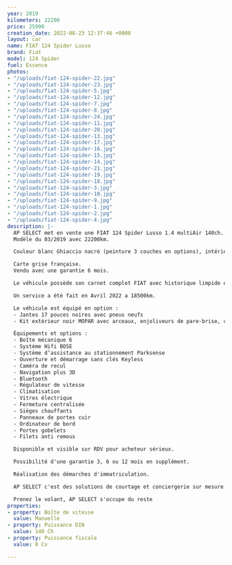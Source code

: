 ```yaml
---
year: 2019
kilometers: 22200
price: 25990
creation_date: 2022-08-23 12:37:46 +0000
layout: car
name: FIAT 124 Spider Lusso
brand: Fiat
model: 124 Spider
fuel: Essence
photos:
- "/uploads/fiat-124-spider-22.jpg"
- "/uploads/fiat-124-spider-23.jpg"
- "/uploads/fiat-124-spider-5.jpg"
- "/uploads/fiat-124-spider-12.jpg"
- "/uploads/fiat-124-spider-7.jpg"
- "/uploads/fiat-124-spider-8.jpg"
- "/uploads/fiat-124-spider-24.jpg"
- "/uploads/fiat-124-spider-11.jpg"
- "/uploads/fiat-124-spider-20.jpg"
- "/uploads/fiat-124-spider-13.jpg"
- "/uploads/fiat-124-spider-17.jpg"
- "/uploads/fiat-124-spider-16.jpg"
- "/uploads/fiat-124-spider-15.jpg"
- "/uploads/fiat-124-spider-14.jpg"
- "/uploads/fiat-124-spider-21.jpg"
- "/uploads/fiat-124-spider-19.jpg"
- "/uploads/fiat-124-spider-18.jpg"
- "/uploads/fiat-124-spider-3.jpg"
- "/uploads/fiat-124-spider-10.jpg"
- "/uploads/fiat-124-spider-9.jpg"
- "/uploads/fiat-124-spider-1.jpg"
- "/uploads/fiat-124-spider-2.jpg"
- "/uploads/fiat-124-spider-4.jpg"
description: |-
  AP SELECT met en vente une FIAT 124 Spider Lusso 1.4 multiAir 140ch.
  Modèle du 03/2019 avec 22200km.

  Couleur blanc Ghiaccio nacré (peinture 3 couches en options), intérieur Cuir noir.

  Carte grise française.
  Vendu avec une garantie 6 mois.

  Le véhicule possède son carnet complet FIAT avec historique limpide et dossier factures.

  Un service a été fait en Avril 2022 a 18500km.

  Le véhicule est équipé en option :
  - Jantes 17 pouces noires avec pneus neufs
  - Kit extérieur noir MOPAR avec arceaux, enjoliveurs de pare-brise, coque de rétroviseurs et sigles.

  Équipements et options :
  - Boîte mécanique 6
  - Système Hifi BOSE
  - Système d’assistance au stationnement Parksense
  - Ouverture et démarrage sans clés Keyless
  - Caméra de recul
  - Navigation plus 3D
  - Bluetooth
  - Régulateur de vitesse
  - Climatisation
  - Vitres électrique
  - Fermeture centralisée
  - Sièges chauffants
  - Panneaux de portes cuir
  - Ordinateur de bord
  - Portes gobelets
  - Filets anti remous

  Disponible et visible sur RDV pour acheteur sérieux.

  Possibilité d'une garantie 3, 6 ou 12 mois en supplément.

  Réalisation des démarches d'immatriculation.

  AP SELECT c'est des solutions de courtage et conciergerie sur mesure pour profiter librement de sa passion et de son patrimoine.

  Prenez le volant, AP SELECT s'occupe du reste
properties:
- property: Boîte de vitesse
  value: Manuelle
- property: Puissance DIN
  value: 140 Ch
- property: Puissance fiscale
  value: 8 Cv

---
```

